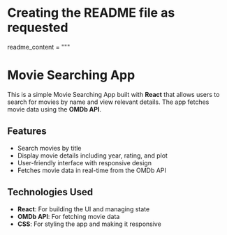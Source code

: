 # Creating the README file as requested
readme_content = """
# Movie Searching App

This is a simple Movie Searching App built with **React** that allows users to search for movies by name and view relevant details. The app fetches movie data using the **OMDb API**.

## Features
- Search movies by title
- Display movie details including year, rating, and plot
- User-friendly interface with responsive design
- Fetches movie data in real-time from the OMDb API

## Technologies Used
- **React**: For building the UI and managing state
- **OMDb API**: For fetching movie data
- **CSS**: For styling the app and making it responsive
